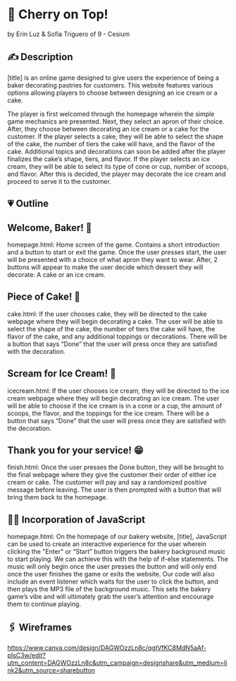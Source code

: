 # 🍒 Cherry on Top!

by Erin Luz & Sofia Triguero of 9 - Cesium

## ✍️ Description
[title] is an online game designed to give users the experience of being a baker decorating pastries for customers. This website features various options allowing players to choose between designing an ice cream or a cake. 

The player is first welcomed through the homepage wherein the simple game mechanics are presented. Next, they select an apron of their choice. After, they choose between decorating an ice cream or a cake for the customer. If the player selects a cake, they will be able to select the shape of the cake, the number of tiers the cake will have, and the flavor of the cake. Additional topics and decorations can soon be added after the player finalizes the cake’s shape, tiers, and flavor. If the player selects an ice cream, they will be able to select its type of cone or cup, number of scoops, and flavor. After this is decided, the player may decorate the ice cream and proceed to serve it to the customer.

## 💗 Outline
## Welcome, Baker! 🫶
homepage.html: Home screen of the game. Contains a short introduction and a button to start or exit the game. Once the user presses start, the user will be presented with a choice of what apron they want to wear. After, 2 buttons will appear to make the user decide which dessert they will decorate: A cake or an ice cream.

## Piece of Cake! 🍰
cake.html: If the user chooses cake, they will be directed to the cake webpage where they will begin decorating a cake. The user will be able to select the shape of the cake, the number of tiers the cake will have, the flavor of the cake, and any additional toppings or decorations. There will be a button that says “Done” that the user will press once they are satisfied with the decoration. 

## Scream for Ice Cream! 🍦
icecream.html: If the user chooses ice cream, they will be directed to the ice cream webpage where they will begin decorating an ice cream. The user will be able to choose if the ice cream is in a cone or a cup, the amount of scoops, the flavor, and the toppings for the ice cream. There will be a button that says “Done” that the user will press once they are satisfied with the decoration.

## Thank you for your service! 😁
finish.html: Once the user presses the Done button, they will be brought to the final webpage where they give the customer their order of either ice cream or cake. The customer will pay and say a randomized positive message before leaving. The user is then prompted with a button that will bring them back to the homepage.

## 🧑‍💻 Incorporation of JavaScript 
homepage.html: On the homepage of our bakery website, [title], JavaScript can be used to create an interactive experience for the user wherein clicking the "Enter" or “Start” button triggers the bakery background music to start playing. We can achieve this with the help of if-else statements. The music will only begin once the user presses the button and will only end once the user finishes the game or exits the website. Our code will also include an event listener which waits for the user to click the button, and then plays the MP3 file of the background music. This sets the bakery game’s vibe and will ultimately grab the user’s attention and encourage them to continue playing.

## 🖇️ Wireframes 
https://www.canva.com/design/DAGWOzzLn8c/qgtVfKC8MdN5aAf-pIsC3w/edit?utm_content=DAGWOzzLn8c&utm_campaign=designshare&utm_medium=link2&utm_source=sharebutton


